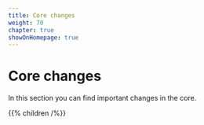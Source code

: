 ```yaml
---
title: Core changes
weight: 70
chapter: true
showOnHomepage: true
---
```


# Core changes

In this section you can find important changes in the core.

{{% children /%}}
